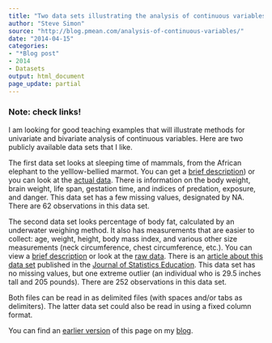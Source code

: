 ```yaml
---
title: "Two data sets illustrating the analysis of continuous variables"
author: "Steve Simon"
source: "http://blog.pmean.com/analysis-of-continuous-variables/"
date: "2014-04-15"
categories:
- "*Blog post"
- 2014
- Datasets
output: html_document
page_update: partial
---
```


### Note: check links!

I am looking for good teaching examples that will illustrate methods for
univariate and bivariate analysis of continuous variables. Here are two
publicly available data sets that I like.

<!---More--->

The first data set looks at sleeping time of mammals, from the African
elephant to the yelllow-bellied marmot. You can get a [brief description][sle1]) or you can
look at the [actual data][sle2]. There is
information on the body weight, brain weight, life span, gestation time,
and indices of predation, exposure, and danger. This data set has a few
missing values, designated by NA. There are 62 observations in this data
set.

The second data set looks percentage of body fat, calculated by an
underwater weighing method. It also has measurements that are easier to
collect: age, weight, height, body mass index, and various other size
measurements (neck circumference, chest circumference, etc.). You can
view a [brief description][fat1] or
look at the [raw data][fat2].
There is an [article about this data set][fat3]
published in the [Journal of Statistics Education][fat4]. This data set has
no missing values, but one extreme outlier (an individual who is 29.5
inches tall and 205 pounds). There are 252 observations in this data
set.

Both files can be read in as delimited files (with spaces and/or tabs as
delimiters). The latter data set could also be read in using a fixed
column format.

You can find an [earlier version][sim1] of this page on my [blog][sim2].

[sim1]: http://blog.pmean.com/analysis-of-continuous-variables/
[sim2]: http://blog.pmean.com

[fat1]: http://www.amstat.org/publications/jse/datasets/fat.txt
[fat2]: http://www.amstat.org/publications/jse/datasets/fat.dat.txt
[fat3]: http://www.amstat.org/publications/jse/v4n1/datasets.johnson.html
[fat4]: http://www.amstat.org/publications/jse/
[sle1]: http://www.statsci.org/data/general/sleep.html
[sle2]: http://www.statsci.org/data/general/sleep.txt
